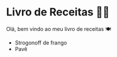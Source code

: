 # Livro de Receitas :woman_cook:

Olá, bem vindo ao meu livro de receitas :plate_with_cutlery:

- Strogonoff de frango
- Pavê
